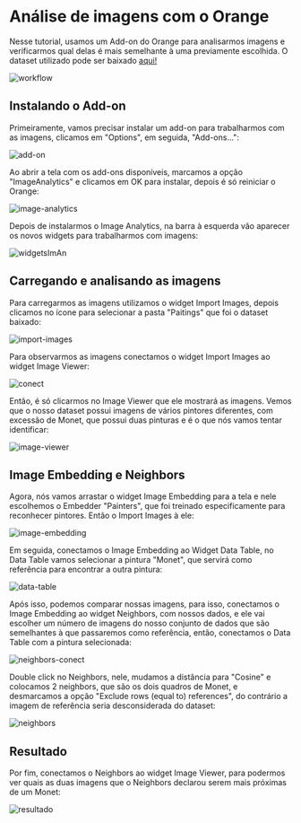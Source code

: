 # Análise de imagens com o Orange
Nesse tutorial, usamos um Add-on do Orange para analisarmos imagens e verificarmos qual delas é mais semelhante à uma previamente escolhida. O dataset utilizado pode ser baixado [aqui!](http://file.biolab.si/images/Paintings.zip)

![workflow](https://github.com/ciencia-de-dados-pratica/GEAM-basico/blob/master/2020/Kelvy%20-%20An%C3%A1lise%20de%20imagens/Imagens/Final.png)

## Instalando o Add-on
Primeiramente, vamos precisar instalar um add-on para trabalharmos com as imagens, clicamos em "Options", em seguida, "Add-ons...":

![add-on](https://github.com/ciencia-de-dados-pratica/GEAM-basico/blob/master/2020/Kelvy%20-%20An%C3%A1lise%20de%20imagens/Imagens/1%20-%20add-ons.png)

Ao abrir a tela com os add-ons disponíveis, marcamos a opção "ImageAnalytics" e clicamos em OK para instalar, depois é só reiniciar o Orange:

![image-analytics](https://github.com/ciencia-de-dados-pratica/GEAM-basico/blob/master/2020/Kelvy%20-%20An%C3%A1lise%20de%20imagens/Imagens/2%20-%20ImAn.png)

Depois de instalarmos o Image Analytics, na barra à esquerda vão aparecer os novos widgets para trabalharmos com imagens:

![widgetsImAn](https://github.com/ciencia-de-dados-pratica/GEAM-basico/blob/master/2020/Kelvy%20-%20An%C3%A1lise%20de%20imagens/Imagens/3%20-%20Barra%20de%20widgets.png)

## Carregando e analisando as imagens
Para carregarmos as imagens utilizamos o widget Import Images, depois clicamos no ícone para selecionar a pasta "Paitings" que foi o dataset baixado:

![import-images](https://github.com/ciencia-de-dados-pratica/GEAM-basico/blob/master/2020/Kelvy%20-%20An%C3%A1lise%20de%20imagens/Imagens/4%20-%20ImIm.png)

Para observarmos as imagens conectamos o widget Import Images ao widget Image Viewer:

![conect](https://github.com/ciencia-de-dados-pratica/GEAM-basico/blob/master/2020/Kelvy%20-%20An%C3%A1lise%20de%20imagens/Imagens/5%20-%20conect%20ImIm-ImV.png)

Então, é só clicarmos no Image Viewer que ele mostrará as imagens. Vemos que o nosso dataset possui imagens de vários pintores diferentes, com excessão de Monet, que possui duas pinturas e é o que nós vamos tentar identificar:

![image-viewer](https://github.com/ciencia-de-dados-pratica/GEAM-basico/blob/master/2020/Kelvy%20-%20An%C3%A1lise%20de%20imagens/Imagens/6%20-%20ImV.png)

## Image Embedding e Neighbors
Agora, nós vamos arrastar o widget Image Embedding para a tela e nele escolhemos o Embedder "Painters", que foi treinado especificamente para reconhecer pintores. Então o Import Images à ele: 

![image-embedding](https://github.com/ciencia-de-dados-pratica/GEAM-basico/blob/master/2020/Kelvy%20-%20An%C3%A1lise%20de%20imagens/Imagens/7%20-%20ImEm.png)

Em seguida, conectamos o Image Embedding ao Widget Data Table, no Data Table vamos selecionar a pintura "Monet", que servirá como referência para encontrar a outra pintura:

![data-table](https://github.com/ciencia-de-dados-pratica/GEAM-basico/blob/master/2020/Kelvy%20-%20An%C3%A1lise%20de%20imagens/Imagens/8%20-%20Data%20Table.png)

Após isso, podemos comparar nossas imagens, para isso, conectamos o Image Embedding ao widget Neighbors, com nossos dados, e ele vai escolher um número de imagens do nosso conjunto de dados que são semelhantes à que passaremos como referência, então, conectamos o Data Table com a pintura selecionada:

![neighbors-conect](https://github.com/ciencia-de-dados-pratica/GEAM-basico/blob/master/2020/Kelvy%20-%20An%C3%A1lise%20de%20imagens/Imagens/9%20-%20ImEm-DT-Neighbors.png)

Double click no Neighbors, nele, mudamos a distância para "Cosine" e colocamos 2 neighbors, que são os dois quadros de Monet, e desmarcamos a opção "Exclude rows (equal to) references", do contrário a imagem de referência seria desconsiderada do dataset:

![neighbors](https://github.com/ciencia-de-dados-pratica/GEAM-basico/blob/master/2020/Kelvy%20-%20An%C3%A1lise%20de%20imagens/Imagens/10%20-%20Neighbors.png)

## Resultado
Por fim, conectamos o Neighbors ao widget Image Viewer, para podermos ver quais as duas imagens que o Neighbors declarou serem mais próximas de um Monet:

![resultado](https://github.com/ciencia-de-dados-pratica/GEAM-basico/blob/master/2020/Kelvy%20-%20An%C3%A1lise%20de%20imagens/Imagens/11%20-%20ImVresultado.png)
